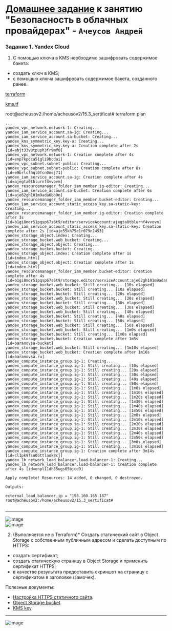 # [Домашнее задание](https://github.com/netology-code/clopro-homeworks/blob/main/15.3.md) к занятию  "Безопасность в облачных провайдерах" - `Ачеусов Андрей`

### Задание 1. Yandex Cloud   

1. С помощью ключа в KMS необходимо зашифровать содержимое бакета:

 - создать ключ в KMS;
 - с помощью ключа зашифровать содержимое бакета, созданного ранее.

[terraform]()

[kms.tf](https://github.com/AndrewAche/HW_ALL/blob/main/Организация%20проекта%20при%20помощи%20обл.%20провайдеров/3-Безопасность%20в%20облачных%20провайдерах/kms.tf)

root@acheusov2:/home/acheusov2/15.3_sertificat# terraform plan

```
...
yandex_vpc_network.network-1: Creating...
yandex_iam_service_account.sa-ig: Creating...
yandex_iam_service_account.sa-bucket: Creating...
yandex_kms_symmetric_key.key-a: Creating...
yandex_kms_symmetric_key.key-a: Creation complete after 2s [id=abjt33v8tpuph3fr9mf8]
yandex_vpc_network.network-1: Creation complete after 4s [id=enp7kpdca51gli9bcdai]
yandex_vpc_subnet.subnet-public: Creating...
yandex_vpc_subnet.subnet-public: Creation complete after 0s [id=e9brlcfhql0fcn0nej71]
yandex_iam_service_account.sa-ig: Creation complete after 4s [id=ajegta0tblurnf4vvovm]
yandex_resourcemanager_folder_iam_member.ig-editor: Creating...
yandex_iam_service_account.sa-bucket: Creation complete after 6s [id=aje62gh101m9ada6bb9n]
yandex_resourcemanager_folder_iam_member.bucket-editor: Creating...
yandex_iam_service_account_static_access_key.sa-static-key: Creating...
yandex_resourcemanager_folder_iam_member.ig-editor: Creation complete after 3s [id=b1gi8mor51pqsp67s6t9/editor/serviceAccount:ajegta0tblurnf4vvovm]
yandex_iam_service_account_static_access_key.sa-static-key: Creation complete after 2s [id=aje55kh75e1r079n2453]
yandex_storage_object.index: Creating...
yandex_storage_bucket.web_bucket: Creating...
yandex_storage_object.object: Creating...
yandex_storage_bucket.bucket: Creating...
yandex_storage_object.index: Creation complete after 1s [id=index.html]
yandex_storage_object.object: Creation complete after 1s [id=index.html]
yandex_resourcemanager_folder_iam_member.bucket-editor: Creation complete after 4s [id=b1gi8mor51pqsp67s6t9/storage.editor/serviceAccount:aje62gh101m9ada6bb9n]
yandex_storage_bucket.web_bucket: Still creating... [10s elapsed]
yandex_storage_bucket.bucket: Still creating... [10s elapsed]
yandex_storage_bucket.bucket: Still creating... [20s elapsed]
yandex_storage_bucket.web_bucket: Still creating... [20s elapsed]
yandex_storage_bucket.bucket: Still creating... [30s elapsed]
yandex_storage_bucket.web_bucket: Still creating... [30s elapsed]
yandex_storage_bucket.web_bucket: Still creating... [40s elapsed]
yandex_storage_bucket.bucket: Still creating... [40s elapsed]
yandex_storage_bucket.bucket: Still creating... [50s elapsed]
yandex_storage_bucket.web_bucket: Still creating... [50s elapsed]
yandex_storage_bucket.web_bucket: Still creating... [1m0s elapsed]
yandex_storage_bucket.bucket: Still creating... [1m0s elapsed]
yandex_storage_bucket.bucket: Creation complete after 1m5s [id=baranovsa-bucket]
yandex_storage_bucket.web_bucket: Still creating... [1m10s elapsed]
yandex_storage_bucket.web_bucket: Creation complete after 1m16s [id=baranovsa.ru]
yandex_compute_instance_group.ig-1: Creating...
yandex_compute_instance_group.ig-1: Still creating... [10s elapsed]
yandex_compute_instance_group.ig-1: Still creating... [20s elapsed]
yandex_compute_instance_group.ig-1: Still creating... [30s elapsed]
yandex_compute_instance_group.ig-1: Still creating... [40s elapsed]
yandex_compute_instance_group.ig-1: Still creating... [50s elapsed]
yandex_compute_instance_group.ig-1: Still creating... [1m0s elapsed]
yandex_compute_instance_group.ig-1: Still creating... [1m10s elapsed]
yandex_compute_instance_group.ig-1: Still creating... [1m20s elapsed]
yandex_compute_instance_group.ig-1: Still creating... [1m30s elapsed]
yandex_compute_instance_group.ig-1: Still creating... [1m40s elapsed]
yandex_compute_instance_group.ig-1: Still creating... [1m50s elapsed]
yandex_compute_instance_group.ig-1: Still creating... [2m0s elapsed]
yandex_compute_instance_group.ig-1: Still creating... [2m10s elapsed]
yandex_compute_instance_group.ig-1: Still creating... [2m20s elapsed]
yandex_compute_instance_group.ig-1: Still creating... [2m30s elapsed]
yandex_compute_instance_group.ig-1: Still creating... [2m40s elapsed]
yandex_compute_instance_group.ig-1: Still creating... [2m50s elapsed]
yandex_compute_instance_group.ig-1: Still creating... [3m0s elapsed]
yandex_compute_instance_group.ig-1: Still creating... [3m10s elapsed]
yandex_compute_instance_group.ig-1: Creation complete after 3m14s [id=cl1pk9fsu0ottlaok8cj]
yandex_lb_network_load_balancer.load-balancer-1: Creating...
yandex_lb_network_load_balancer.load-balancer-1: Creation complete after 4s [id=enpl11dh35ugs05bjcd9]

Apply complete! Resources: 14 added, 0 changed, 0 destroyed.

Outputs:

external_load_balancer_ip = "158.160.165.187"
root@acheusov2:/home/acheusov2/15.3_sertificat# 


```


------

![image](https://github.com/user-attachments/assets/451d28b7-7136-452e-b929-b00425afa298)   
![image](https://github.com/user-attachments/assets/a2762e13-dc39-4e2e-b995-4f11690006db)   



2. (Выполняется не в Terraform)* Создать статический сайт в Object Storage c собственным публичным адресом и сделать доступным по HTTPS:

 - создать сертификат;
 - создать статическую страницу в Object Storage и применить сертификат HTTPS;
 - в качестве результата предоставить скриншот на страницу с сертификатом в заголовке (замочек).

Полезные документы:

- [Настройка HTTPS статичного сайта](https://cloud.yandex.ru/docs/storage/operations/hosting/certificate).
- [Object Storage bucket](https://registry.terraform.io/providers/yandex-cloud/yandex/latest/docs/resources/storage_bucket).
- [KMS key](https://registry.terraform.io/providers/yandex-cloud/yandex/latest/docs/resources/kms_symmetric_key).

--- 

![image](https://github.com/user-attachments/assets/1b75a34a-2f0b-4d93-9e0a-f436155f6a73)



